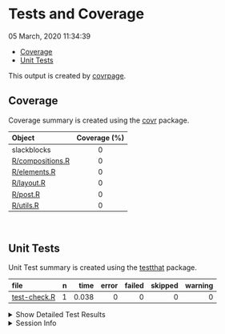 Tests and Coverage
================
05 March, 2020 11:34:39

  - [Coverage](#coverage)
  - [Unit Tests](#unit-tests)

This output is created by
[covrpage](https://github.com/metrumresearchgroup/covrpage).

## Coverage

Coverage summary is created using the
[covr](https://github.com/r-lib/covr) package.

| Object                                  | Coverage (%) |
| :-------------------------------------- | :----------: |
| slackblocks                             |      0       |
| [R/compositions.R](../R/compositions.R) |      0       |
| [R/elements.R](../R/elements.R)         |      0       |
| [R/layout.R](../R/layout.R)             |      0       |
| [R/post.R](../R/post.R)                 |      0       |
| [R/utils.R](../R/utils.R)               |      0       |

<br>

## Unit Tests

Unit Test summary is created using the
[testthat](https://github.com/r-lib/testthat) package.

| file                                  | n |  time | error | failed | skipped | warning |
| :------------------------------------ | -: | ----: | ----: | -----: | ------: | ------: |
| [test-check.R](testthat/test-check.R) | 1 | 0.038 |     0 |      0 |       0 |       0 |

<details closed>

<summary> Show Detailed Test Results </summary>

| file                                     | context | test                 | status | n |  time |
| :--------------------------------------- | :------ | :------------------- | :----- | -: | ----: |
| [test-check.R](testthat/test-check.R#L2) | check   | multiplication works | PASS   | 1 | 0.038 |

</details>

<details>

<summary> Session Info </summary>

| Field    | Value                               |                                                                                                                                                                                                                                                                     |
| :------- | :---------------------------------- | ------------------------------------------------------------------------------------------------------------------------------------------------------------------------------------------------------------------------------------------------------------------- |
| Version  | R version 3.6.2 (2019-12-12)        |                                                                                                                                                                                                                                                                     |
| Platform | x86\_64-apple-darwin15.6.0 (64-bit) | <a href="https://github.com/yonicd/slackblocks/commit/e0784e58adacdaa6a564ad7fc840b6098b70bf57/checks" target="_blank"><span title="Built on Github Actions">![](https://github.com/metrumresearchgroup/covrpage/blob/actions/inst/logo/gh.png?raw=true)</span></a> |
| Running  | macOS Catalina 10.15.3              |                                                                                                                                                                                                                                                                     |
| Language | en\_US                              |                                                                                                                                                                                                                                                                     |
| Timezone | UTC                                 |                                                                                                                                                                                                                                                                     |

| Package  | Version |
| :------- | :------ |
| testthat | 2.3.2   |
| covr     | 3.4.0   |
| covrpage | 0.0.71  |

</details>

<!--- Final Status : pass --->
